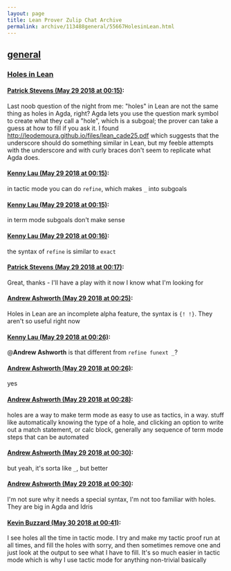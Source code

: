 ```yaml
---
layout: page
title: Lean Prover Zulip Chat Archive 
permalink: archive/113488general/55667HolesinLean.html
---
```


## [general](index.html)
### [Holes in Lean](55667HolesinLean.html)

#### [Patrick Stevens (May 29 2018 at 00:15)](https://leanprover.zulipchat.com/#narrow/stream/113488-general/topic/Holes%20in%20Lean/near/127223244):
Last noob question of the night from me: "holes" in Lean are not the same thing as holes in Agda, right? Agda lets you use the question mark symbol to create what they call a "hole", which is a subgoal; the prover can take a guess at how to fill if you ask it. I found http://leodemoura.github.io/files/lean_cade25.pdf which suggests that the underscore should do something similar in Lean, but my feeble attempts with the underscore and with curly braces don't seem to replicate what Agda does.

#### [Kenny Lau (May 29 2018 at 00:15)](https://leanprover.zulipchat.com/#narrow/stream/113488-general/topic/Holes%20in%20Lean/near/127223257):
in tactic mode you can do `refine`, which makes `_` into subgoals

#### [Kenny Lau (May 29 2018 at 00:15)](https://leanprover.zulipchat.com/#narrow/stream/113488-general/topic/Holes%20in%20Lean/near/127223258):
in term mode subgoals don't make sense

#### [Kenny Lau (May 29 2018 at 00:16)](https://leanprover.zulipchat.com/#narrow/stream/113488-general/topic/Holes%20in%20Lean/near/127223298):
the syntax of `refine` is similar to `exact`

#### [Patrick Stevens (May 29 2018 at 00:17)](https://leanprover.zulipchat.com/#narrow/stream/113488-general/topic/Holes%20in%20Lean/near/127223309):
Great, thanks - I'll have a play with it now I know what I'm looking for

#### [Andrew Ashworth (May 29 2018 at 00:25)](https://leanprover.zulipchat.com/#narrow/stream/113488-general/topic/Holes%20in%20Lean/near/127223536):
Holes in Lean are an incomplete alpha feature, the syntax is `{! !}`. They aren't so useful right now

#### [Kenny Lau (May 29 2018 at 00:26)](https://leanprover.zulipchat.com/#narrow/stream/113488-general/topic/Holes%20in%20Lean/near/127223577):
@**Andrew Ashworth** is that different from `refine funext _`?

#### [Andrew Ashworth (May 29 2018 at 00:26)](https://leanprover.zulipchat.com/#narrow/stream/113488-general/topic/Holes%20in%20Lean/near/127223579):
yes

#### [Andrew Ashworth (May 29 2018 at 00:28)](https://leanprover.zulipchat.com/#narrow/stream/113488-general/topic/Holes%20in%20Lean/near/127223642):
holes are a way to make term mode as easy to use as tactics, in a way. stuff like automatically knowing the type of a hole, and clicking an option to write out a match statement, or calc block, generally any sequence of term mode steps that can be automated

#### [Andrew Ashworth (May 29 2018 at 00:30)](https://leanprover.zulipchat.com/#narrow/stream/113488-general/topic/Holes%20in%20Lean/near/127223704):
but yeah, it's sorta like `_`, but better

#### [Andrew Ashworth (May 29 2018 at 00:30)](https://leanprover.zulipchat.com/#narrow/stream/113488-general/topic/Holes%20in%20Lean/near/127223709):
I'm not sure why it needs a special syntax, I'm not too familiar with holes. They are big in Agda and Idris

#### [Kevin Buzzard (May 30 2018 at 00:41)](https://leanprover.zulipchat.com/#narrow/stream/113488-general/topic/Holes%20in%20Lean/near/127278347):
I see holes all the time in tactic mode. I try and make my tactic proof run at all times, and fill the holes with sorry, and then sometimes remove one and just look at the output to see what I have to fill. It's so much easier in tactic mode which is why I use tactic mode for anything non-trivial basically

